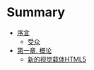 # Summary

* [序言](basics/README.md)
    * [受众](basics/audience.md)
* [第一章. 概论](Chapter1-Introduction/README.md)
    * [新的视觉载体HTML5](Chapter1-Introduction/HTML5-a-new-visual-medium.md)

